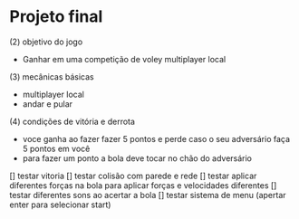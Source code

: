 # Projeto final

(2) objetivo do jogo
  - Ganhar em uma competição de voley multiplayer local
    
(3) mecânicas básicas
  - multiplayer local
  - andar e pular
    
(4) condições de vitória e derrota
  - voce ganha ao fazer fazer 5 pontos e perde caso o seu adversário faça 5 pontos em você
  - para fazer um ponto a bola deve tocar no chão do adversário

[] testar vitoria
[] testar colisão com parede e rede
[] testar aplicar diferentes forças na bola para aplicar forças e velocidades diferentes
[] testar diferentes sons ao acertar a bola
[] testar sistema de menu (apertar enter para selecionar start)
